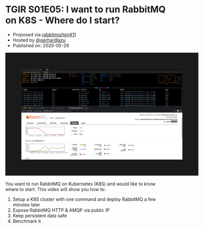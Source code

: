 # TGIR S01E05: I want to run RabbitMQ on K8S - Where do I start?

* Proposed via [rabbitmq/tgir#11](https://github.com/rabbitmq/tgir/issues/11)
* Hosted by [@gerhardlazu](https://twitter.com/gerhardlazu)
* Published on: 2020-05-29

<a href="https://www.youtube.com/watch?v=-yU95ocpBYs" target="_blank"><img src="video.jpg" border="50" /></a>

You want to run RabbitMQ on Kubernetes (K8S) and would like to know where to start.
This video will show you how to:

1. Setup a K8S cluster with one command and deploy RabbitMQ a few minutes later
2. Expose RabbitMQ HTTP & AMQP via public IP
3. Keep persistent data safe
4. Benchmark it
